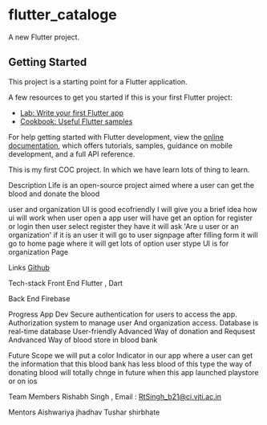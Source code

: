 # flutter_cataloge

A new Flutter project.

## Getting Started

This project is a starting point for a Flutter application.

A few resources to get you started if this is your first Flutter project:

- [Lab: Write your first Flutter app](https://docs.flutter.dev/get-started/codelab)
- [Cookbook: Useful Flutter samples](https://docs.flutter.dev/cookbook)

For help getting started with Flutter development, view the
[online documentation](https://docs.flutter.dev/), which offers tutorials,
samples, guidance on mobile development, and a full API reference.

This is my first COC project. In which we have learn lots of thing to learn.

Description
Life is an open-source project aimed where a user can get the blood and donate the blood 

user  and organization UI is good ecofriendly 
I will give you a brief idea how ui will work 
when user open a app user will have  get an option for register or login 
then  user select register they have it will ask 'Are u user or an organization' if it is an user it will go to user signpage after filling form it will go to home page where it will get lots of option 
user stype UI is for organization Page

Links 
[Github](https://github.com/rishabhsingh9861/Blood-bank.git)



Tech-stack
Front End 
  Flutter , Dart
  
Back End 
  Firebase  
  
Progress
  App Dev
     Secure authentication for users to access the app.
     Authorization system to manage user And organization access.
     Database is real-time database 
     User-friendly
     Advanced Way of donation and Requsest
     Andvanced Way of blood store in blood bank
     
     
     
Future Scope
  we will put a color Indicator in our app where a user can get the information that this blood bank has less blood of this type
  the way of donating blood will totally chnge in future when this app launched playstore or on ios
  
 Team Members
    Rishabh Singh , Email : RtSingh_b21@ci.vjti.ac.in
    
 Mentors
    Aishwariya jhadhav
    Tushar shirbhate



  


